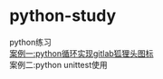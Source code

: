 # python-study
python练习<br>
<a href='https://github.com/soley-wkh/python-study'>案例一:python循环实现gitlab狐狸头图标<br></a>
案例二:python unittest使用<br>
